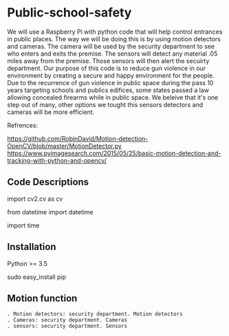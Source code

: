 # Public-school-safety
We will use a Raspberry Pi with python code that will help control entrances in public places. The way we will be doing this is by using motion detectors and cameras. The camera will be used by the security department to see who enters and exits the premise. The sensors will detect any material .05 miles away from the premise. Those sensors will then alert the secuirty department. Our purpose of this code is to reduce gun violence in our environment by creating a secure and happy environment for the people. 
Due to the recurrence of gun violence in public space during the pass 10 years targeting schools and publics edifices, some states passed a law allowing concealed firearms while in public space. We beleive that it's one step out of many, other options we tought this sensors detectors and cameras will be more efficient. 

Refrences:

https://github.com/RobinDavid/Motion-detection-OpenCV/blob/master/MotionDetector.py
https://www.pyimagesearch.com/2015/05/25/basic-motion-detection-and-tracking-with-python-and-opencv/

## Code Descriptions

import cv2.cv as cv

from datetime import datetime

import time

## Installation 

Python >= 3.5

sudo easy_install pip
 
## Motion function
 
    . Motion detectors: security department. Motion detectors
    . Cameras: security department. Cameras 
    . sensors: security department. Sensors
